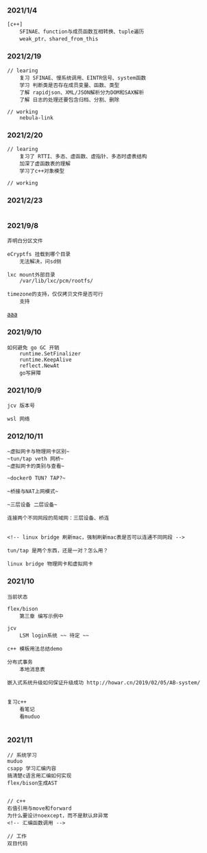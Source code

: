 ### 2021/1/4
```
[c++]
    SFINAE、function与成员函数互相转换、tuple遍历
    weak_ptr、shared_from_this
```

### 2021/2/19
```
// learing
    复习 SFINAE、慢系统调用、EINTR信号、system函数
    学习 判断类是否存在成员变量、函数、类型
    了解 rapidjson、XML/JSON解析分为DOM和SAX解析
    了解 日志的处理还要包含归档、分割、删除

// working
    nebula-link
```

### 2021/2/20
```
// learing
    复习了 RTTI、多态、虚函数、虚指针、多态时虚表结构
    加深了虚函数表的理解
    学习了c++对象模型

// working

```

### 2021/2/23
```

```

### 2021/9/8
```
弄明白分区文件

eCryptfs 挂载到哪个目录
    无法解决，问sd侧

lxc mount外部目录
    /var/lib/lxc/pcm/rootfs/

timezone的支持，仅仅拷贝文件是否可行
    支持

```

[aaa](https://baidu.com)

### 2021/9/10
```
如何避免 go GC 开销
    runtime.SetFinalizer
    runtime.KeepAlive
    reflect.NewAt
    go写屏障

```

### 2021/10/9
```
jcv 版本号

wsl 网络
```

### 2012/10/11
```
~虚拟网卡与物理网卡区别~
~tun/tap veth 网桥~
~虚拟网卡的类别与查看~

~docker0 TUN? TAP?~

~桥接与NAT上网模式~

~三层设备 二层设备~

连接两个不同网段的局域网：三层设备、桥连


<!-- linux bridge 刷新mac，强制刷新mac表是否可以连通不同网段 -->

tun/tap 是两个东西，还是一对？怎么用？

linux bridge 物理网卡和虚拟网卡

```

### 2021/10
```
当前状态

flex/bison
    第三章 编写示例中

jcv
    LSM login系统 ~~ 待定 ~~

c++ 模板用法总结demo

分布式事务
    本地消息表

嵌入式系统升级如何保证升级成功 http://howar.cn/2019/02/05/AB-system/


复习c++
    看笔记
    看muduo


```

### 2021/11
```
// 系统学习
muduo
csapp 学习汇编内容
搞清楚c语言用汇编如何实现
flex/bison生成AST


// c++
右值引用与move和forward
为什么要设计noexcept，而不是默认非异常
<!-- 汇编函数调用 -->

// 工作
双目代码



```